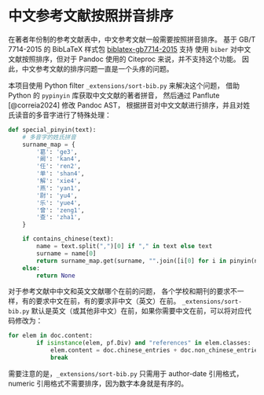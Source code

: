 # 中文参考文献按照拼音排序

在著者年份制的参考文献表中，中文参考文献一般需要按照拼音排序。
基于 GB/T 7714-2015 的 BibLaTeX 样式包 [biblatex-gb7714-2015][1] 支持
使用 `biber` 对中文文献按照排序，但对于 Pandoc 使用的 Citeproc 来说，并不支持这个功能。
因此，中文参考文献的排序问题一直是一个头疼的问题。

[1]: https://github.com/hushidong/biblatex-gb7714-2015

本项目使用 Python filter `_extensions/sort-bib.py` 来解决这个问题，
借助 Python 的 `pypinyin` 库获取中文文献的著者拼音，
然后通过 Panflute [@correia2024] 修改 Pandoc AST，
根据拼音对中文文献进行排序，并且对姓氏读音的多音字进行了特殊处理：

```py
def special_pinyin(text):
    # 多音字的姓氏拼音
    surname_map = {
        '葛': 'ge3',
        '阚': 'kan4',
        '任': 'ren2',
        '单': 'shan4',
        '解': 'xie4',
        '燕': 'yan1',
        '尉': 'yu4',
        '乐': 'yue4',
        '曾': 'zeng1',
        '查': 'zha1',
    }

    if contains_chinese(text):
        name = text.split(",")[0] if "," in text else text
        surname = name[0]
        return surname_map.get(surname, "".join([i[0] for i in pinyin(name, style=Style.TONE3)]))
    else:
        return None
```

对于参考文献中中文和英文文献哪个在前的问题，
各个学校和期刊的要求不一样，有的要求中文在前，有的要求非中文（英文）在前。
`_extensions/sort-bib.py` 默认是英文（或其他非中文）在前，如果你需要中文在前，可以将对应代码修改为：

```py
for elem in doc.content:
        if isinstance(elem, pf.Div) and "references" in elem.classes:
            elem.content = doc.chinese_entries + doc.non_chinese_entries
            break
```

需要注意的是，`_extensions/sort-bib.py` 只需用于 author-date 引用格式，
numeric 引用格式不需要排序，因为数字本身就是有序的。
